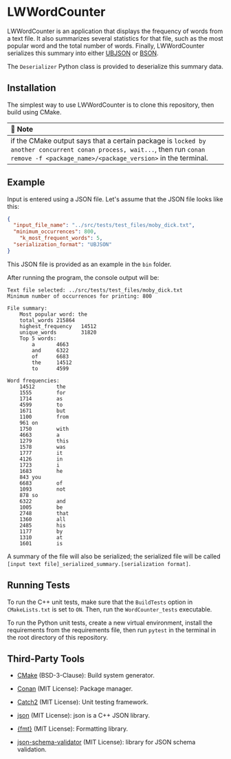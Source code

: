 # LWWordCounter

LWWordCounter is an application that displays the frequency of words from a text file. It also
summarizes several statistics for that file, such as the most popular word and the total number of
words. Finally, LWWordCounter serializes this summary into either [UBJSON](https://ubjson.org/) or
[BSON](https://bsonspec.org/).

The `Deserializer` Python class is provided to deserialize this summary data.

## Installation

The simplest way to use LWWordCounter is to clone this repository, then build using CMake.


| :memo: Note                                                                                                                                                                            |
|:---------------------------------------------------------------------------------------------------------------------------------------------------------------------------------------|
| if the CMake output says that a certain package is `locked by another concurrent conan process, wait...`, then run `conan remove -f <package_name>/<package_version>` in the terminal. |


## Example

Input is entered using a JSON file. Let's assume that the JSON file looks like this:

```json
{
  "input_file_name": "../src/tests/test_files/moby_dick.txt",
  "minimum_occurrences": 800,
    "k_most_frequent_words": 5,
  "serialization_format": "UBJSON"
}
```

This JSON file is provided as an example in the `bin` folder.

After running the program, the console output will be:

```text
Text file selected: ../src/tests/test_files/moby_dick.txt
Minimum number of occurrences for printing: 800

File summary:
    Most popular word: the
    total_words 215864
    highest_frequency   14512
    unique_words        31820
    Top 5 words:
        a       4663
        and     6322
        of      6683
        the     14512
        to      4599

Word frequencies:
    14512       the
    1555        for
    1714        as
    4599        to
    1671        but
    1100        from
    961 on
    1750        with
    4663        a
    1279        this
    1578        was
    1777        it
    4126        in
    1723        i
    1683        he
    843 you
    6683        of
    1093        not
    878 so
    6322        and
    1005        be
    2748        that
    1360        all
    2485        his
    1177        by
    1310        at
    1601        is
```

A summary of the file will also be serialized; the serialized file will be called
`[input text file]_serialized_summary.[serialization format]`.


## Running Tests

To run the C++ unit tests, make sure that the `BuildTests` option in `CMakeLists.txt` is set to
`ON`. Then, run the `WordCounter_tests` executable.

To run the Python unit tests, create a new virtual environment, install the requirements from the
requirements file, then run `pytest` in the terminal in the root directory of this repository.


## Third-Party Tools
- [CMake](https://cmake.org/) (BSD-3-Clause): Build system generator.

- [Conan](https://conan.io/) (MIT License): Package manager.

- [Catch2](https://github.com/catchorg/Catch2/tree/v2.x) (MIT License): Unit testing framework.

- [json](https://github.com/nlohmann/json) (MIT License): json is a C++ JSON library.

- [{fmt}](https://github.com/fmtlib/fmt) (MIT License): Formatting library.

- [json-schema-validator](https://github.com/pboettch/json-schema-validator) (MIT License): library for JSON schema validation.
